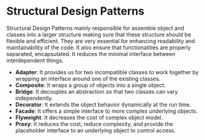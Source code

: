# Structural Design Patterns

Structural Design Patterns mainly responsible for assemble object and classes into a larger structure making sure that
these structure should be flexible and efficient. They are very essential for enhancing readability and maintainability
of the code. It also ensure that functionalities are properly separated, encapsulated. It reduces the minimal interface
between interdependent things.

- **Adapter**: It provides us for two incompatible classes to work together by wrapping an interface around one of the
  existing classes.
- **Composite**: It wraps a group of objects into a single object.
- **Bridge**: It decouples an abstraction so that two classes can vary independently.
- **Decorator**: It extends the object behavior dynamically at the run time.
- **Facade**: It offers a simple interface to more complex underlying objects.
- **Flyweight**: It decreases the cost of complex object model.
- **Proxy**: It reduces the cost, reduce complexity, and provide the placeholder interface to an underlying object to
  control access.